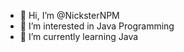 - 👋 Hi, I’m @NicksterNPM
- 👀 I’m interested in Java Programming
- 🌱 I’m currently learning Java

<!---
NicksterNPM/NicksterNPM is a ✨ special ✨ repository because its `README.md` (this file) appears on your GitHub profile.
You can click the Preview link to take a look at your changes.
--->
